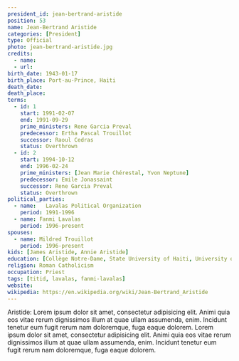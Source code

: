 ```yaml
---
president_id: jean-bertrand-aristide
position: 53
name: Jean-Bertrand Aristide
categories: [President]
type: Official
photo: jean-bertrand-aristide.jpg
credits:
  - name:
  - url:
birth_date: 1943-01-17
birth_place: Port-au-Prince, Haiti
death_date:
death_place:
terms:
  - id: 1
    start: 1991-02-07
    end: 1991-09-29
    prime_ministers: Rene Garcia Preval
    predecessor: Ertha Pascal Trouillot
    successor: Raoul Cedras
    status: Overthrown
  - id: 2
    start: 1994-10-12
    end: 1996-02-24
    prime_ministers: [Jean Marie Chérestal, Yvon Neptune]
    predecessor: Emile Jonassaint
    successor: Rene Garcia Preval
    status: Overthrown
political_parties:
  - name: 	Lavalas Political Organization
    period: 1991-1996
  - name: Fanmi Lavalas
    period: 1996-present
spouses:
  - name: Mildred Trouillot
    period: 1996-present
kids: [James Aristide, Annie Aristide]
education: [Collège Notre-Dame, State University of Haiti, University of South Africa]
religion: Roman Catholicism
occupation: Priest
tags: [titid, lavalas, fanmi-lavalas]
website:
wikipedia: https://en.wikipedia.org/wiki/Jean-Bertrand_Aristide
---
```

Aristide: Lorem ipsum dolor sit amet, consectetur adipisicing elit. Animi quia eos vitae rerum dignissimos illum at quae ullam assumenda, enim. Incidunt tenetur eum fugit rerum nam doloremque, fuga eaque dolorem. Lorem ipsum dolor sit amet, consectetur adipisicing elit. Animi quia eos vitae rerum dignissimos illum at quae ullam assumenda, enim. Incidunt tenetur eum fugit rerum nam doloremque, fuga eaque dolorem.

